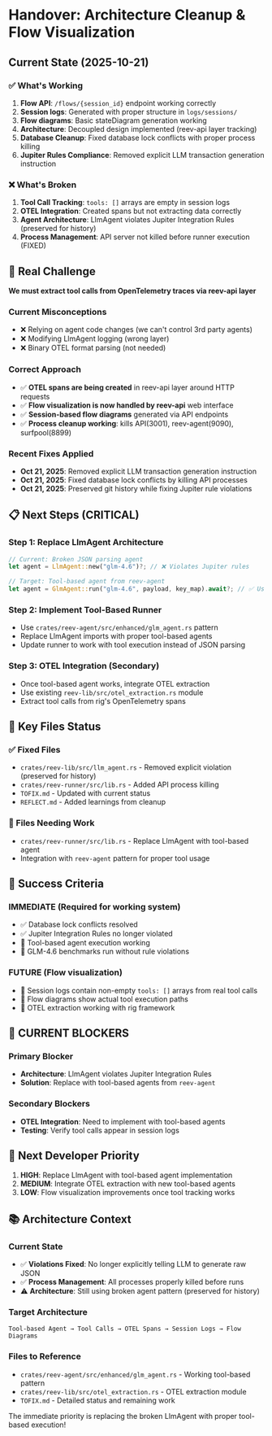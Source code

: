 # Handover: Architecture Cleanup & Flow Visualization

## Current State (2025-10-21)

### ✅ What's Working
1. **Flow API**: `/flows/{session_id}` endpoint working correctly
2. **Session logs**: Generated with proper structure in `logs/sessions/`
3. **Flow diagrams**: Basic stateDiagram generation working
4. **Architecture**: Decoupled design implemented (reev-api layer tracking)
5. **Database Cleanup**: Fixed database lock conflicts with proper process killing
6. **Jupiter Rules Compliance**: Removed explicit LLM transaction generation instruction

### ❌ What's Broken
1. **Tool Call Tracking**: `tools: []` arrays are empty in session logs
2. **OTEL Integration**: Created spans but not extracting data correctly
3. **Agent Architecture**: LlmAgent violates Jupiter Integration Rules (preserved for history)
4. **Process Management**: API server not killed before runner execution (FIXED)

## 🎯 Real Challenge

**We must extract tool calls from OpenTelemetry traces via reev-api layer**

### Current Misconceptions
- ❌ Relying on agent code changes (we can't control 3rd party agents)
- ❌ Modifying LlmAgent logging (wrong layer)
- ❌ Binary OTEL format parsing (not needed)

### Correct Approach
- ✅ **OTEL spans are being created** in reev-api layer around HTTP requests
- ✅ **Flow visualization is now handled by reev-api** web interface
- ✅ **Session-based flow diagrams** generated via API endpoints
- ✅ **Process cleanup working**: kills API(3001), reev-agent(9090), surfpool(8899)

### Recent Fixes Applied
- **Oct 21, 2025**: Removed explicit LLM transaction generation instruction
- **Oct 21, 2025**: Fixed database lock conflicts by killing API processes
- **Oct 21, 2025**: Preserved git history while fixing Jupiter rule violations

## 📋 Next Steps (CRITICAL)

### Step 1: Replace LlmAgent Architecture
```rust
// Current: Broken JSON parsing agent
let agent = LlmAgent::new("glm-4.6")?; // ❌ Violates Jupiter rules

// Target: Tool-based agent from reev-agent
let agent = GlmAgent::run("glm-4.6", payload, key_map).await?; // ✅ Uses tools
```

### Step 2: Implement Tool-Based Runner
- Use `crates/reev-agent/src/enhanced/glm_agent.rs` pattern
- Replace LlmAgent imports with proper tool-based agents
- Update runner to work with tool execution instead of JSON parsing

### Step 3: OTEL Integration (Secondary)
- Once tool-based agent works, integrate OTEL extraction
- Use existing `reev-lib/src/otel_extraction.rs` module
- Extract tool calls from rig's OpenTelemetry spans

## 📁 Key Files Status

### ✅ Fixed Files
- `crates/reev-lib/src/llm_agent.rs` - Removed explicit violation (preserved for history)
- `crates/reev-runner/src/lib.rs` - Added API process killing
- `TOFIX.md` - Updated with current status
- `REFLECT.md` - Added learnings from cleanup

### 🔄 Files Needing Work
- `crates/reev-runner/src/lib.rs` - Replace LlmAgent with tool-based agent
- Integration with `reev-agent` pattern for proper tool usage

## 🎯 Success Criteria

### IMMEDIATE (Required for working system)
- ✅ Database lock conflicts resolved
- ✅ Jupiter Integration Rules no longer violated
- 🎯 Tool-based agent execution working
- 🎯 GLM-4.6 benchmarks run without rule violations

### FUTURE (Flow visualization)
- 🎯 Session logs contain non-empty `tools: []` arrays from real tool calls
- 🎯 Flow diagrams show actual tool execution paths
- 🎯 OTEL extraction working with rig framework

## 🚨 CURRENT BLOCKERS

### Primary Blocker
- **Architecture**: LlmAgent violates Jupiter Integration Rules
- **Solution**: Replace with tool-based agents from `reev-agent`

### Secondary Blockers
- **OTEL Integration**: Need to implement with tool-based agents
- **Testing**: Verify tool calls appear in session logs

## 🔄 Next Developer Priority

1. **HIGH**: Replace LlmAgent with tool-based agent implementation
2. **MEDIUM**: Integrate OTEL extraction with new tool-based agents  
3. **LOW**: Flow visualization improvements once tool tracking works

## 📚 Architecture Context

### Current State
- ✅ **Violations Fixed**: No longer explicitly telling LLM to generate raw JSON
- ✅ **Process Management**: All processes properly killed before runs
- ⚠️ **Architecture**: Still using broken agent pattern (preserved for history)

### Target Architecture
```
Tool-based Agent → Tool Calls → OTEL Spans → Session Logs → Flow Diagrams
```

### Files to Reference
- `crates/reev-agent/src/enhanced/glm_agent.rs` - Working tool-based pattern
- `crates/reev-lib/src/otel_extraction.rs` - OTEL extraction module
- `TOFIX.md` - Detailed status and remaining work

The immediate priority is replacing the broken LlmAgent with proper tool-based execution!
